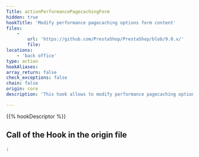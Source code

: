 ```yaml
---
Title: actionPerformancePagecachingForm
hidden: true
hookTitle: 'Modify performance pagecaching options form content'
files:
    -
        url: 'https://github.com/PrestaShop/PrestaShop/blob/9.0.x/'
        file: 
locations:
    - 'back office'
type: action
hookAliases: 
array_return: false
check_exceptions: false
chain: false
origin: core
description: 'This hook allows to modify performance pagecaching options form FormBuilder'

---
```


{{% hookDescriptor %}}

## Call of the Hook in the origin file

```php
;
```
